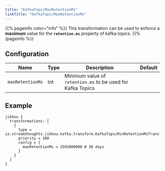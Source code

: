```yaml
---
title: "KafkaTopicMaxRetentionMs"
linkTitle: "KafkaTopicMaxRetentionMs"
---
```


{{% pageinfo color="info" %}}
This transformation can be used to enforce a **maximum** value for the **`retention.ms`** property of kafka topics.
{{% /pageinfo %}}

## Configuration

| Name             | Type | Description                                                 | Default |
|------------------|------|-------------------------------------------------------------|---------|
| `maxRetentionMs` | Int  | Minimum value of `retention.ms` to be used for Kafka Topics |         |

## Example

```hocon
jikkou {
  transformations: [
    {
      type = io.streamthoughts.jikkou.kafka.transform.KafkaTopicMinRetentionMsTransformation
      priority = 100
      config = {
        maxRetentionMs = 2592000000 # 30 days
      }
    }
  ]
}
```
